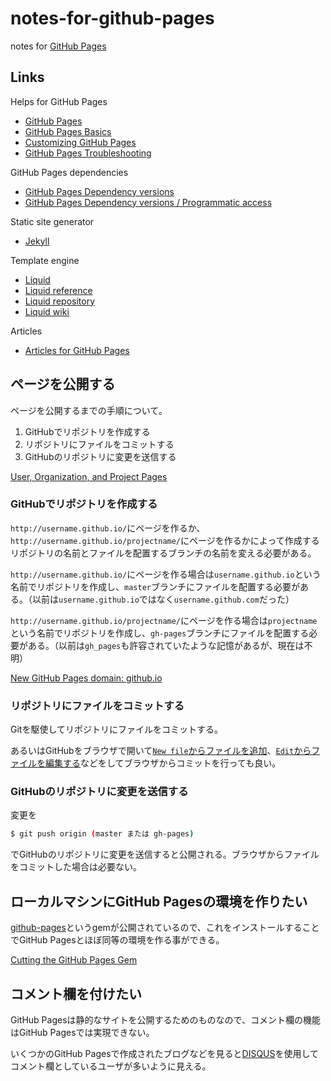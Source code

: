 # notes-for-github-pages

notes for [GitHub Pages](https://pages.github.com/)

## Links

Helps for GitHub Pages

- [GitHub Pages](https://pages.github.com/)
- [GitHub Pages Basics](https://help.github.com/categories/github-pages-basics/)
- [Customizing GitHub Pages](https://help.github.com/categories/customizing-github-pages/)
- [GitHub Pages Troubleshooting](https://help.github.com/categories/github-pages-troubleshooting/)

GitHub Pages dependencies

- [GitHub Pages Dependency versions](https://pages.github.com/versions/)
- [GitHub Pages Dependency versions / Programmatic access](https://pages.github.com/versions.json)

Static site generator

- [Jekyll](https://jekyllrb.com/)

Template engine

- [Liquid](https://shopify.github.io/liquid/)
- [Liquid reference](https://docs.shopify.com/themes/liquid)
- [Liquid repository](https://github.com/Shopify/liquid/)
- [Liquid wiki](https://github.com/Shopify/liquid/wiki)

Articles

- [Articles for GitHub Pages](https://github.com/blog/search?utf8=%E2%9C%93&q=github+pages)

## ページを公開する

ページを公開するまでの手順について。

1. GitHubでリポジトリを作成する
2. リポジトリにファイルをコミットする
3. GitHubのリポジトリに変更を送信する

[User, Organization, and Project Pages](https://help.github.com/articles/user-organization-and-project-pages/)

### GitHubでリポジトリを作成する

`http://username.github.io/`にページを作るか、`http://username.github.io/projectname/`にページを作るかによって作成するリポジトリの名前とファイルを配置するブランチの名前を変える必要がある。

`http://username.github.io/`にページを作る場合は`username.github.io`という名前でリポジトリを作成し、`master`ブランチにファイルを配置する必要がある。（以前は`username.github.io`ではなく`username.github.com`だった）

`http://username.github.io/projectname/`にページを作る場合は`projectname`という名前でリポジトリを作成し、`gh-pages`ブランチにファイルを配置する必要がある。（以前は`gh_pages`も許容されていたような記憶があるが、現在は不明）

[New GitHub Pages domain: github.io](https://github.com/blog/1452-new-github-pages-domain-github-io)

### リポジトリにファイルをコミットする

Gitを駆使してリポジトリにファイルをコミットする。

あるいはGitHubをブラウザで開いて[`New file`からファイルを追加](https://help.github.com/articles/creating-new-files/)、[`Edit`からファイルを編集する](https://help.github.com/articles/editing-files-in-your-repository/)などをしてブラウザからコミットを行っても良い。

### GitHubのリポジトリに変更を送信する

変更を

```sh
$ git push origin (master または gh-pages)
```

でGitHubのリポジトリに変更を送信すると公開される。ブラウザからファイルをコミットした場合は必要ない。

## ローカルマシンにGitHub Pagesの環境を作りたい

[github-pages](https://rubygems.org/gems/github-pages)というgemが公開されているので、これをインストールすることでGitHub Pagesとほぼ同等の環境を作る事ができる。

[Cutting the GitHub Pages Gem](https://github.com/blog/1581-cutting-the-github-pages-gem)

## コメント欄を付けたい

GitHub Pagesは静的なサイトを公開するためのものなので、コメント欄の機能はGitHub Pagesでは実現できない。

いくつかのGitHub Pagesで作成されたブログなどを見ると[DISQUS](https://disqus.com/)を使用してコメント欄としているユーザが多いように見える。
